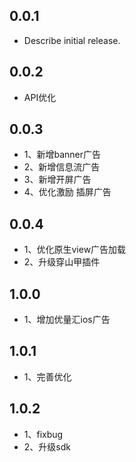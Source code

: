 ## 0.0.1

* Describe initial release.

## 0.0.2

* API优化

## 0.0.3

* 1、新增banner广告
*  2、新增信息流广告
*  3、新增开屏广告
* 4、优化激励 插屏广告

## 0.0.4 

* 1、优化原生view广告加载
* 2、升级穿山甲插件

## 1.0.0

* 1、增加优量汇ios广告

## 1.0.1

* 1、完善优化

## 1.0.2

* 1、fixbug
* 2、升级sdk